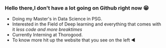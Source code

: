 ### Hello there,I don't have a lot going on Github right now :grin:

* Doing my Master's in Data Science in PSG.
* Interested in the Field of Deep learning and everything that comes with it *less code and more breaktimes*
* Currently Interning at Thorogood.
* To know more hit up the website that you see on the left :arrow_backward:


